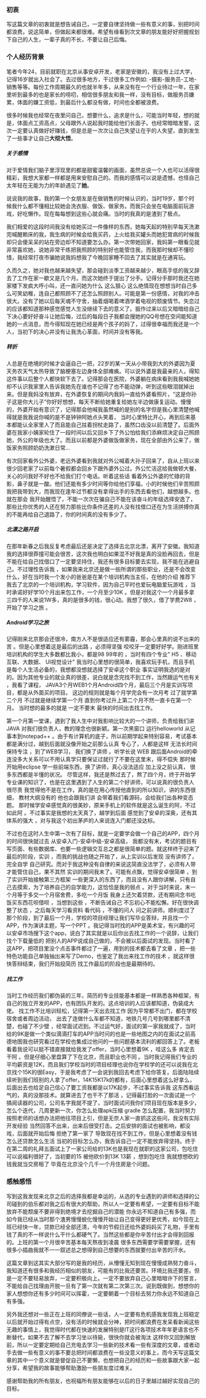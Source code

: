 ### 初衷

写这篇文章的初衷就是想告诫自己，一定要自律坚持做一些有意义的事，别把时间都浪费。说这简单，但做起来都很难。希望有缘看到次文章的朋友能好好把握规划下自己的人生，一辈子真的不长，不要让自己后悔。

### 个人经历背景

笔者今年24，目前就职在北京从事安卓开发，老家是安徽的，我没有上过大学，记得16岁就出入社会了。去过很多地方，干过很多工作例如: -摄影-服务员-工地-销售等等。每份工作周期最久的也就半年多，从来没有在一个行业待过一年，在家里听到最多的也是家长的唠叨，相信很多朋友和我一样，没有目标，做服务员嫌累，体面的嫌工资低，到最后什么都没有做，时间也全都被浪费。

很多时候我也经常在夜里问自己，想要什么，追求是什么，可能当时年轻，想的就是，体面点工资高点，父母跟外人说起我时能给他们长面子。也经常暗暗发誓，这次一定要认真做好好赚钱，但是总是一次次让自己失望让在乎的人失望，直到发生了一些事才让自己**大彻大悟**。

##### 关于感情

对于爱情我们脑子里浮现里的都是甜蜜温馨的画面，虽然总说一个人也可以活得很精彩，我想大家都一样都是用来安慰自己的。而我的感情可以说是遗憾，也怪自己太年轻在无能为力的年龄遇见了**她**。

说说我的故事，我的第一个女朋友是在做销售的时候认识的，当时19岁，那个时候我什么都不懂相比较她会洗衣服、做饭、做家务。而我只会坐在电脑面前玩游戏，好吃懒作。现在每每想到这些心就会痛。当时的我真的是渣到了极点。

我们相爱的这段时间我没有给她买过一件像样的东西，她每天起的特别早每天洗漱完喊醒赖床的我，我生病的时候会给我买药，上火给我买罐头而她犯胃病的时候我却只会傻呆呆的站在旁边却不知道要怎么办。第一次带她回家，我妈第一眼看见就非常喜欢她，说她非常干练把我照顾的特别好也能管住我，而我那时候却不懂珍惜，我经常打夜市骗她说我妈想我了今晚回家睡不回去了其实就是在通宵玩。

久而久之，她对我也越来越失望，那会碰到淡季工资越来越少，眼高手低的我又辞去了工作在家一歇又是几个月。而这次她终于提出了分手。记得分手那时我还在她家楼下发疯大呼小叫，还一直问她为什么 这么狠心 这么绝情现在想想当时自己多么可笑幼稚，连自己都照顾不了还怎么照顾别人。可能是第一份感情，对我的冲击很大。没有了她以后每天魂不守舍，抽着烟喝着啤酒学着电视的颓废情节。失恋过的应该都知道那种感觉感觉人生没继续下去的意义了。振作过来以后又暗暗给自己下决心要好好奋斗让她后悔，过后的每段日子我都会搜她的QQ号想在空间能知道她的一点消息，而今得知现在她已经是两个孩子的妈了，过得很幸福而我还是一个人，当初下的决心并没有让我洗心革面，时间并没有等我。

##### 转折

人总是在绝境的时候才会逼自己一把，22岁的某一天从小带我到大的外婆因为夏天务农天气太热导致了脑梗塞左边身体全部瘫痪。可以说外婆是我最亲的人，得知这件事以后整个人都快软下去了。记得那会在医院，外婆躺在病床看到我我喊她她却不认识我家里人告诉我她先在谁也不记得了也不能动弹，听到这些眼泪就掉出来。但是我妈没有放弃，在外婆恢复的期间内我妈一直给外婆看照片，“这是你孙子这是你大儿子”你好好想想，每天不断给她重复给她左半边做康复运动。慢慢的，外婆开始有意识了，记得那会他喊我虽然喊的是别的名字但是我心里清楚他喊得就是我我说你喊的是不是钟钟阿她点头笑着， 当时心里特比开心，再到后来基本都能认全家里人了而且能自己拄着拐杖走路了，虽然口齿没以前清楚了。后面外婆在我家小姨家轮住了一段时间以后又回乡下了外公怕给我们添麻烦决定自己照顾她，外公的年级也大了。而且以前都是外婆做饭做家务，现在全部由外公来了，做饭家务照顾奶奶洗漱日常...

有次回家看外公外婆，老远外婆看到我就对外公喊着大孙子回来了，自从上班以来很少回老家了以前每个暑假都会回乡下跟外婆外公过。外公忙活这给我做顿大餐，关心的问我好不好也不给我们打个电话。听着这些话 看着外公外婆的忙碌的背影，鼻子就是一酸。他们还能有多少时间等你给他们享福，小的时候他们辛苦照顾我把我带到大，而我现在逢年过节都没有拿得出手的东西去看他们，越想越多。也就在那会 我开始醒悟了，不能一次次在骗自己不能在该奋斗的年级选择安逸了，那些比你优秀的人还在努力那些比你条件还差的人没有找借口还在为生活拼搏你真的不能再给自己退路了，你的时间真的没有多少了。

##### 北漂之路开启

在那年新春之后我反复考虑最后还是决定了选择去北京北漂，离开了安徽。我知道我的选择很莽撞可能会很苦，这次我也明白如果混不好我是真的没脸再回去，但是不能在给自己找借口了一定要坚持住，我还有很多目标要去实现，我不能在逃避自己。不过理性告诉我 ，如果我来北京还是做一些所谓的那些职业，还是不会改变什么，好在当时我一个发小的爸爸是在某个培训机构当主任，在他的介绍 推荐下我去了北京的一个培训机构，学习软件，因为自己平时也爱玩电脑爱玩游戏 ，当时承诺好好学10个月出来包工作，一个月至少10K 。但是对我这个一个月最多拿三四千的人来说1W多，真的是很多的钱，很心动。我想了很久，借了学费2W8 ，开始了学习之旅 。

##### Android学习之旅

记得刚来北京那会还很冷，南方人不是很适应还有雾霾，那会心里真的说不出来的苦 。但是心里想着这是最后的出路 ，必须得坚强 咬咬牙一定要好好学。刚进班里培训机构的学生大多数都比我小，都是98 99年的 ，当时有四个专业" H5 、移动互联、大数据、 UI视觉设计"  我当时心里想的很简单，我喜欢玩手机，而且手机是每个人生活必备的，我想都没想就选择了安卓这个职业 事实证明我选的是对的。因为其他专业的就业真的很差，说白就是念完找不到工作，当然跟运气也有关 ，我看了课程， JAVA3个月WEB1个月Android四个月，最后三个月是实训写项目，都是从外面买的项目。  这边的规则就是每个月学完会有一次月考 过了就学第二个月 不过就是继续学第一个月 直到你考过升上第二个月不然一直卡在第一个月。 当时想的最多的就是 一定不要末  最快的时间出去找工作。

第一个月第一堂课，遇到了我人生中对我影响比较大的一个讲师，负责给我们讲JAVA  对我们很负责人，教的理念也很新颖。第一次黑窗口 运行helloworld  从记事本到notepad++ 。由于有计算机的底子，所以前期学起来特别容易，考试基本都是满分过，越到后面就没像开始之前那么认真 专心了，人都是这样 无法长时间保持专注 ，到了WEB学习， 我们换了讲师 。听学长说 WEB 跟后面Android的牵连没多大关系可以不用认真学只要保证过就行了不要在这里末，得不偿失  那时候开始用eclipse 学一些前端东西，换了讲师，真心没法适应 加上没之前认真， 很多东西都是半懂的状况。 尽管这样，我还是熬过去了，熬了四个月，终于开始学专业课的知识了，也是在这里遇到了人生的第二个好讲师，可以说真的很负责人  很尽责  我觉得他不是在工作，真的是在用心传授他直到的所以知识，讲的东西很细， 教材大纲没有的  他也会跟我们讲 会带着我们看源码，会给我们出各种变态题。 那时候学安卓感觉真的很美妙，原来手机上的软件就是这么诞生的阿，不过如此阿 。不过事实是我想的太天真了，越学到后面 感觉到了安卓的深奥，还有其体系的强大 ，对与我这个初出茅庐的人来说连入门都还没达标。

不过也在这时人生中第一次有了目标，就是一定要学会做一个自己的APP，四个月的时间很快就过去 从安卓入门-安卓中级-安卓高级，  我都没有末，考试的题目有写页面、有些数据库、也要一些逻辑交互总之都是很简单的题。就这样终于迎来了最后的阶段，实训 ，而我的挑战也随之开始了，从上实训以后发现 没有讲师了，完全自学 自己研究。而对于我这种没有自律的来说这简直没法学了，必须有人带才能管住自己，果不其然 实训的期间我末了。可能有点飘，觉得安卓很简单 ，到了实训开始接触第三方框架  一些更深入的东西了，而且没有人跟你讲解，只有自己去摸索，为了培养自己的自学能力，这恰恰是我的弱点 。对于当时来说，末一个月等于多交一个月宿舍费，多吃一个月饭 我身上还欠着贷款，还有期间念书吃饭买东西花呗借呗 ，当想到这些 ，不断告诫自己  不忘初心不能松懈。好在很快调整了状态 ，之后每天学习看资料 看代码 ，不懂的问人 问之前讲师。顺利度过了那个阶段，到了最后一个月，学校的项目经理让我们写毕业答辩，并且找一个APP，作为演讲主题，写一个PPT 。我记得当时找的APP是美术宝，有兴趣的可以安卓市场搜下这个app，说白了其实就是以后你出去找工作的一个说辞，让我们找个下载量低的 把别人的APP说成自己做的，不会被以后面试的发现。当时看了这APP，把项目里没个点击事件都过了一遍，用到的技术都去看了文章 ，把一些特色功能自己单独抽出来写了Demo，也鉴定了我出来找工作的技术 ，就这样很快答辩结束，我们开始投简历 找工作最后的阶段也是最期待的。

##### 找工作

当时工作经历我们都伪装的三年，简历的专业技能基本都是一样熟悉各种框架，有自己的独立开发的APP，也有团队开发的。这点培训的人应该都知道，伪装成大佬。 找工作不比培训轻松，记得第一天出去找工作 因为平常都不出门，都在学校宿舍或者周边活动，  出去了连做什么车都不知道，地铁几号几号到哪里都不清楚，也碰了不少壁 ，经常面试迟到。不过运气好，面试的第一家我就成了，当时给的9K是做一个类似滴滴打车的APP当时问的也是一些地图之内的在面试之前高德地图我也研究看过在学校也集成过他问的一些问题基本流利的都回答上了。老板看着我说可以挺不错直接就给我发了offer，当时心里想着9K ，哇这么多 肯定去干阿 。但是仔细心里盘算了下在北京，而且职业也不同 。当时我记得我们专业的平均薪资是12K，而且我们学校当时的项目经理也说你在学校学的还可以说我在北京找个15K的很Easy，于是我考虑了一会说到我回去考虑下给你答复。后面陆陆续续听到我们班别的人拿了offer，14K15K17k的都有，后面心里想着这么好拿么，后面出去也给足自己信心了要工资我都是以17K起步，不过事实告诉我 这东西看运气的，真的没那技术。就算进去了也干不了那活 ，记得最打脸的一次面试是一个搞阅读器的公司，公司名字我就不提了，当时面试问我你们项目现在版本是多少， 怎么个迭代，几周更新一次，你怎么处理apk压缩 gradle 怎么配置，我当时努力按照老师的话想办法把他往项目上引，但是无奈人家一直抓这这些问，我没有实际开发经验 当然回答不出来，出来后很受打击。之后安排的面试也被影响，都没戏，后面就开始后悔 拒绝了第一家了 导致现在找不到工作，但是心里想着没有钱怎么还贷款怎么生活 当初的目标怎么办，我告诉自己一定不能放弃得坚持。终于在第二周的礼拜五面试上了一家公司给的13K也是我现在就职的这家公司，包吃住 可以说福利很好了，当初要的15  被他砍价到13K 13薪 ，想到包吃住 我就想想砍的钱我就当交房租了 毕竟在北京没个几千一个月住房是个问题。

### 感触感悟

  写到这我发现来北京之后的选择我都是幸运的，从选的专业遇到的讲师和选择的公司碰到的伯乐都对我之后有很大的帮助，所以人一定要有希望，一定要有目标不能放弃不能颓废不要非得到绝境才去挖掘自己的潜能 你永远不知道自己有多强，而如今我已经从当时那个渣男慢慢蜕化慢慢开始让自己变得更好更优秀，如今现在上班已经快一年，贷款已经全部还清，今年的节假日还给外婆妈妈买了礼物，手里有钱了真的不一样说什么干什么都硬气了。当然这些都是你辛苦付出才会得到回报的。上班的第一个月很辛苦基本每天熬夜到凌晨 很多东西需要学需要掌握，还有很多小插曲我就不一一叙述总之想得到自己想要的东西就要付出辛苦的汗水。

这篇文章到这其实大部分写的是我的经历，从懵懂无知到现在慢慢成熟努力奋斗，我知道还有很多和我经历相似的朋友，可能有的比我还要苦。环境比我还要差。但是一定不要轻易放弃，一定要积极向上。一定不要放弃自己心里暗暗许下的誓言，不能给自己找理由开脱一旦有了第一次就有第二次第三次。说到既做到，想想你的家人想想你还有多少时间可以挥霍，一定要朝着一个目标去努力你永远不知道自己有多强。

另外我还想对一些正在上班的同僚说一些话，人一定要有危机感我发现我上班稳定以后就开始过得有点空，没有活的时候就会分神，把时间都浪费在发呆看新闻这些无趣的事情上，我觉得时代都在快速的发展特别是IT这行各项技术年年更语言也不断替代，如果不去了解不去学习坐以待毙，很快你就会被淘汰 这样你又回到解放前，所以一定要定期给自己充电去学习一些新的技术看一些有深度的文章，或者动手去做一些有意义的事不要总把时间都浪费在一些没意义的事上，而今天写这篇文章的其中一个意义就是督促自己不要懒，也想把自己的经历和一些故事跟大家一起分享，希望我的故事能够帮助激励一些朋友度过难关。

 感谢帮助我的所有朋友，也祝福所有朋友能够在以后的日子里越过越好实现自己的目标。



